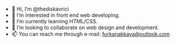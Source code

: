 - 👋 Hi, I’m @thediskavrici
- 👀 I’m interested in front end web developing.
- 🌱 I’m currently learning HTML/CSS.
- 💞️ I’m looking to collaborate on web design and development.
- 📫 You can reach me through e-mail: furkanakkaya@outlook.com

<!---
thediskavrici/thediskavrici is a ✨ special ✨ repository because its `README.md` (this file) appears on your GitHub profile.
You can click the Preview link to take a look at your changes.
--->
